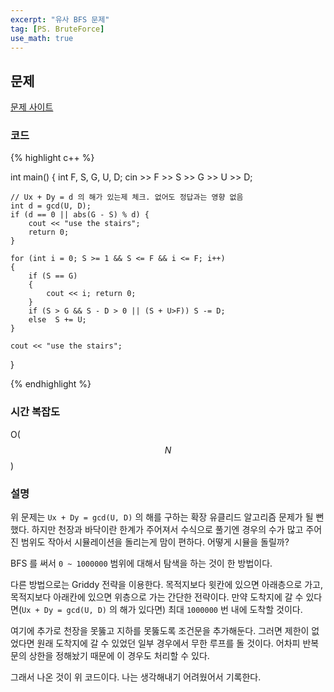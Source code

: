 ```yaml
---
excerpt: "유사 BFS 문제"
tag: [PS. BruteForce]
use_math: true
---
```


## 문제

[문제 사이트](https://www.acmicpc.net/problem/5014)

### 코드

{% highlight c++ %}

int main()
{
	int F, S, G, U, D;
	cin >> F >> S >> G >> U >> D;

	// Ux + Dy = d 의 해가 있는제 체크. 없어도 정답과는 영향 없음
	int d = gcd(U, D);
	if (d == 0 || abs(G - S) % d) {
		cout << "use the stairs";
		return 0;
	}

	for (int i = 0; S >= 1 && S <= F && i <= F; i++)
	{
		if (S == G)
		{
			cout << i; return 0;
		}
		if (S > G && S - D > 0 || (S + U>F)) S -= D;
		else  S += U;
	}

	cout << "use the stairs";
}

{% endhighlight %}

### 시간 복잡도

O($$N$$)

### 설명

위 문제는 ```Ux + Dy = gcd(U, D)``` 의 해를 구하는 확장 유클리드 알고리즘 문제가 될 뻔 했다. 하지만 천장과 바닥이란 한계가 주어져서 수식으로 풀기엔 경우의 수가 많고 주어진 범위도 작아서 시뮬레이션을 돌리는게 맘이 편하다. 어떻게 시뮬을 돌릴까?

BFS 를 써서 ```0 ~ 1000000``` 범위에 대해서 탐색을 하는 것이 한 방법이다. 

다른 방법으로는 Griddy 전략을 이용한다. 목적지보다 윗칸에 있으면 아래층으로 가고, 목적지보다 아래칸에 있으면 위층으로 가는 간단한 전략이다. 만약 도착지에 갈 수 있다면(```Ux + Dy = gcd(U, D)``` 의 해가 있다면) 최대 ```1000000``` 번 내에 도착할 것이다. 

여기에 추가로 천장을 못뚫고 지하를 못뚫도록 조건문을 추가해둔다. 그러면 제한이 없었다면 원래 도착지에 갈 수 있었던 일부 경우에서 무한 루프를 돌 것이다. 어차피 반복문의 상한을 정해놨기 때문에 이 경우도 처리할 수 있다. 

그래서 나온 것이 위 코드이다. 나는 생각해내기 어려웠어서 기록한다.